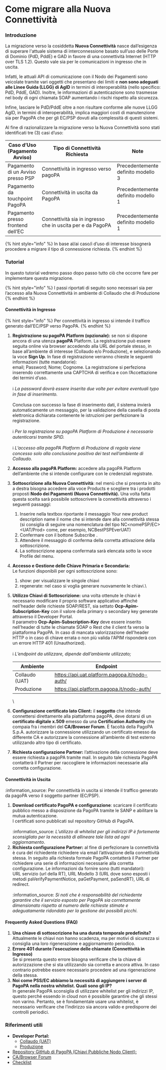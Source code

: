 # Come migrare alla Nuova Connettività

### Introduzione

La migrazione verso la cosiddetta **Nuova Connettività** nasce dall’esigenza di superare l'attuale sistema di interconnessione basato sull’uso delle Porte di Dominio (PdD, PddE) e GAD in favore di una connettività Internet (HTTP over TLS 1.2). Questo vale sia per le comunicazioni in ingresso che in uscita.

Infatti, le attuali API di comunicazione con il Nodo dei Pagamenti sono veicolate tramite vari oggetti che presentano dei limiti e **non sono adeguati alle Linee Guida (LLGG) di AgID** in termini di interoperabilità (nello specifico: PdD, PddE, GAD). Inoltre, le informazioni di autenticazione sono trasmesse nel body di ogni chiamata SOAP aumentando i rischi rispetto alla sicurezza.

Infine, lasciare le PdD/PddE oltre a non risultare conforme alle nuove LLGG AgID, in termini di interoperabilità, implica maggiori costi di manutenzione sia per PagoPA che per gli EC/PSP dovuti alla complessità di questi sistemi.

Al fine di razionalizzare la migrazione verso la Nuova Connettività sono stati identificati tre (3) casi d’uso:

<table><thead><tr><th>Caso d’Uso (Pagamento Avviso)</th><th width="271.3333333333333">Tipo di Connettività Richiesta</th><th>Note</th></tr></thead><tbody><tr><td>Pagamento di un Avviso presso PSP</td><td>Connettività in ingresso verso pagoPA</td><td>Precedentemente definito modello 3 </td></tr><tr><td>Pagamento da touchpoint PagoPA</td><td>Connettività in uscita da PagoPA</td><td>Precedentemente definito modello 1</td></tr><tr><td>Pagamento presso frontend dell’EC</td><td>Connettività sia in ingresso che in uscita per e da PagoPA</td><td>Precedentemente definito modello 1</td></tr></tbody></table>

{% hint style="info" %}
In base al/ai caso/i d’uso di interesse bisognerà procedere a migrare il tipo di connessione richiesta.
{% endhint %}

### Tutorial&#x20;

In questo tutorial vedremo passo dopo passo tutto ciò che occorre fare per implementare questa migrazione.&#x20;

{% hint style="info" %}
&#x20;I passi riportati di seguito sono necessari sia per l’accesso alla Nuova Connettività in ambiente di Collaudo che di Produzione
{% endhint %}

#### Connettività in Ingresso

{% hint style="info" %}
Per connettività in ingresso si intende il traffico generato dall’EC/PSP verso PagoPA.
{% endhint %}

1. **Registrazione su pagoPA Platform (opzionale):** se non si dispone ancora di una utenza  **pagoPA** Platform. La registrazione può essere seguita online via browser accedendo alla URL del portale stesso, in base all’ambiente di interesse (Collaudo e/o Produzione), e selezionando la voce **Sign Up**.  In fase di registrazione verranno chieste le seguenti informazioni (tutte mandatorie):\
   email; Password; Nome; Cognome. La registrazione si perfeziona inserendo correttamente una CAPTCHA di verifica e con l’Accettazione dei termini d’uso.\
   \
   ℹ️ _La password dovrà essere inserita due volte per evitare eventuali typo in fase di inserimento._\
   \
   Conclusa con successo la fase di inserimento dati, il sistema invierà automaticamente un messaggio, per la validazione della casella di posta elettronica dichiarata contenente le istruzioni per perfezionare  la registrazione.\
   \
   ℹ️ _Per la registrazione su pagoPA Platform di Produzione è necessario autenticarsi tramite SPID._\
   \
   ℹ️ _L’accesso alla pagoPA Platform di Produzione di regola viene concesso solo alla conclusione positiva dei test nell’ambiente di Collaudo._
2. **Accesso alla pagoPA Platform:** accedere alla pagoPA Platform dell’ambiente che si intende configurare con le credenziali registrate.
3. **Sottoscrizione alla Nuova Connettività**: nel menù che si presenta in alto a destra bisogna accedere alla voce Products e scegliere tra i prodotti proposti **Nodo dei Pagamenti (Nuova Connettività).** Una volta fatta questa scelta sarà possibile sottoscrivere la connettività attraverso i seguenti passaggi:
   1. Inserire nella textbox riportante il messaggio Your new product description name il nome che si intende dare alla connettività stessa (si consiglia di seguire una nomenclatura del tipo NC\<nomePSP/EC>\<UAT/Prod> come, per esempio, NCBestPSPEverUAT)
   2. Confermare con il bottone Subscribe .
   3. Attendere il messaggio di conferma della corretta attivazione della sottoscrizione.
   4. La sottoscrizione appena confermata sarà elencata sotto la voce Profile del menu.
4. **Accesso e Gestione delle Chiave Primaria e Secondaria:**\
   Le funzioni disponibili per ogni sottoscrizione sono:
   1. show: per visualizzare le singole chiavi
   2. regenerate: nel caso si voglia generare nuovamente le chiavi.\

5.  **Utilizzo Chiavi di Sottoscrizione:** una volta ottenute le chiavi è necessario modificare il proprio software applicativo affinché  nell’header delle richieste SOAP/REST, sia settato **Ocp-Apim-Subscription-Key** con il valore della primary o secondary key generate attraverso il Developer Portal. \
    Il parametro **Ocp-Apim-Subscription-Key** deve essere inserito nell’header di tutte le chiamate SOAP o Rest che il client fa verso la piattaforma PagoPA. In caso di mancata valorizzazione dell'header HTTP o in caso di chiave errata o non più valida l'APIM risponderà con un errore HTTP 401 (Unauthorized).\
    \
    ℹ️ _L’endpoint da utilizzare, dipende dall’ambiente utilizzato;_

    | Ambiente       | Endpoint                                      |
    | -------------- | --------------------------------------------- |
    | Collaudo (UAT) | https://api.uat.platform.pagopa.it/nodo-auth/ |
    | Produzione     | https://api.platform.pagopa.it/nodo-auth/     |

    \

6.  **Configurazione certificato lato Client:** il **soggetto** che intende connettersi direttamente alla piattaforma pagoPA, deve dotarsi di un **certificato digitale x.509** emesso da una **Certification Authority** che compaia fra i membri del **CA/Browser Forum**. È facoltà della PagoPA S.p.A. autorizzare la connessione utilizzando un certificato emesso da differente CA e autorizzare la connessione all’ambiente di test esterno utilizzando altro tipo di certificato.


7. **Richiesta configurazione Partner:** l’attivazione della connessione deve essere richiesta a pagoPA tramite mail. In seguito tale richiesta PagoPA contatterà il Partner per raccogliere le informazioni necessarie alla corretta configurazione.

#### Connettività in Uscita

:information\_source: Per connettività in uscita si intende il traffico generato da pagoPA verso il soggetto partner (EC/PSP).

1. **Download certificato PagoPA e configurazione**: scaricare il certificato pubblico messo a disposizione da PagoPA tramite le SANP e abilitare la mutua autenticazione.\
   I certificati sono pubblicati sul repository GitHub di PagoPA.\
   \
   :information\_source: _L’utilizzo di whitelist per gli indirizzi IP è fortemente sconsigliato per la necessità di allineare tale lista ad ogni aggiornamento_.
2. **Richiesta configurazione Partner:** al fine di perfezionare la connettività è cura del richiedente richiedere via email l’attivazione della connettività stessa. In seguito alla richiesta formale PagoPA contatterà il Partner per richiedere una serie di informazioni necessarie alla corretta configurazione. Le informazioni da fornire sono (tutti mandatori):\
   URL servizio (url della RT), URL Modello 3 (URL  dove sono esposti i metodi paVerifyPaymentNotice, paGetPayment, paSendRT), URL  di redirect.\
   \
   :information\_source: _Si noti che è responsabilità del richiedente garantire che il servizio esposto per PagoPA sia correttamente dimensionato rispetto al numero delle richieste stimate e adeguatamente  ridondato per la gestione dei possibili picchi_.

#### Frequently Asked Questions (FAQ)

1. **Una chiave di sottoscrizione ha una durata temporale predefinita?**\
   Attualmente le chiavi non hanno scadenza, ma per motivi di sicurezza si consiglia una loro rigenerazione e aggiornamento periodico.
2. **Errore 401 durante l’esecuzione delle chiamate (Connettività in Ingresso)**\
   Se si presenta questo errore bisogna verificare che la chiave di autorizzazione che si sta utilizzando sia corretta e ancora attiva. In caso contrario potrebbe essere necessario procedere ad una rigenerazione della stessa.
3. **Noi come PSS/EC abbiamo la necessità di aggiungere i server di PagoPA nella nostra whitelist. Quali sono gli IP?**\
   In generale PagoPA sconsiglia di utilizzare whitelist per gli indirizzi IP, questo perché essendo in cloud non è possibile garantire che gli stessi non varino. Pertanto, se è fondamentale usare una whitelist, è necessario verificare che l’indirizzo sia ancora valido e predisporre dei controlli periodici.

### Riferimenti utili

* **Developer Portal:**
  * [Collaudo (UAT)](https://portal.uat.platform.pagopa.it/)&#x20;
  * [Produzione](https://selfcare.pagopa.it/auth/login?onSuccess=dashboard)
* [Repository GitHub di PagoPA (Chiavi Pubbliche Nodo Client):](https://github.com/pagopa/pagopa-node-forwarder/)
* [CA/Browser Forum](https://cabforum.org/members/)
* [Checklist](https://files.gitbook.com/v0/b/gitbook-x-prod.appspot.com/o/spaces%2F0daUnj7noyDC76EK6Bii%2Fuploads%2FT5MievQUDpHih5uy2zZx%2FChecklist\_Migrazione\_alla\_nuova\_connettivita.pdf?alt=media\&token=dc5cb275-7551-44ab-be1a-7c17ca50ada8)
